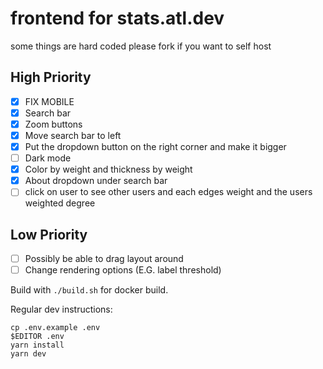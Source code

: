 # frontend for stats.atl.dev

some things are hard coded please fork if you want to self host

## **High Priority**

- [x] FIX MOBILE
- [x] Search bar
- [x] Zoom buttons
- [x] Move search bar to left
- [x] Put the dropdown button on the right corner and make it bigger
- [ ] Dark mode
- [x] Color by weight and thickness by weight
- [x] About dropdown under search bar
- [ ] click on user to see other users and each edges weight and the users weighted degree

## **Low Priority**

- [ ] Possibly be able to drag layout around
- [ ] Change rendering options (E.G. label threshold)

Build with `./build.sh` for docker build.

Regular dev instructions:

```
cp .env.example .env
$EDITOR .env
yarn install
yarn dev
```
